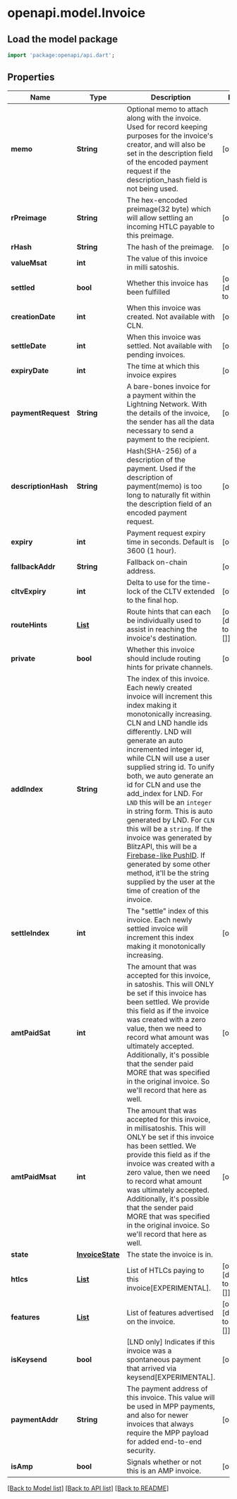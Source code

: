 # openapi.model.Invoice

## Load the model package
```dart
import 'package:openapi/api.dart';
```

## Properties
Name | Type | Description | Notes
------------ | ------------- | ------------- | -------------
**memo** | **String** | Optional memo to attach along with the invoice. Used for record keeping purposes for the invoice's creator,         and will also be set in the description field of the encoded payment request if the description_hash field is not being used. | [optional] 
**rPreimage** | **String** | The hex-encoded preimage(32 byte) which will allow settling an incoming HTLC payable to this preimage. | [optional] 
**rHash** | **String** | The hash of the preimage. | [optional] 
**valueMsat** | **int** | The value of this invoice in milli satoshis. | 
**settled** | **bool** | Whether this invoice has been fulfilled | [optional] [default to false]
**creationDate** | **int** | When this invoice was created. Not available with CLN. | [optional] 
**settleDate** | **int** | When this invoice was settled. Not available with pending invoices. | [optional] 
**expiryDate** | **int** | The time at which this invoice expires | [optional] 
**paymentRequest** | **String** | A bare-bones invoice for a payment within the     Lightning Network. With the details of the invoice, the sender has all the data necessary to     send a payment to the recipient.      | [optional] 
**descriptionHash** | **String** |      Hash(SHA-256) of a description of the payment. Used if the description of payment(memo) is too     long to naturally fit within the description field of an encoded payment request.      | [optional] 
**expiry** | **int** | Payment request expiry time in seconds. Default is 3600 (1 hour). | [optional] 
**fallbackAddr** | **String** | Fallback on-chain address. | [optional] 
**cltvExpiry** | **int** | Delta to use for the time-lock of the CLTV extended to the final hop. | [optional] 
**routeHints** | [**List<RouteHint>**](RouteHint.md) |      Route hints that can each be individually used to assist in reaching the invoice's destination.      | [optional] [default to const []]
**private** | **bool** | Whether this invoice should include routing hints for private channels. | [optional] 
**addIndex** | **String** |  The index of this invoice. Each newly created invoice will increment this index making it monotonically increasing. CLN and LND handle ids differently. LND will generate an auto incremented integer id, while CLN will use a user supplied string id. To unify both, we auto generate an id for CLN and use the add_index for LND.  For `LND` this will be an `integer` in string form. This is auto generated by LND.  For `CLN` this will be a `string`. If the invoice was generated by BlitzAPI, this will be a [Firebase-like PushID](https://firebase.blog/posts/2015/02/the-2120-ways-to-ensure-unique_68). If generated by some other method, it'll be the string supplied by the user at the time of creation of the invoice.  | 
**settleIndex** | **int** |          The \"settle\" index of this invoice. Each newly settled invoice will  increment this index making it monotonically increasing.      | [optional] 
**amtPaidSat** | **int** |      The amount that was accepted for this invoice, in satoshis. This     will ONLY be set if this invoice has been settled. We provide     this field as if the invoice was created with a zero value,     then we need to record what amount was ultimately accepted.     Additionally, it's possible that the sender paid MORE that     was specified in the original invoice. So we'll record that here as well.      | [optional] 
**amtPaidMsat** | **int** |      The amount that was accepted for this invoice, in millisatoshis.     This will ONLY be set if this invoice has been settled. We     provide this field as if the invoice was created with a zero value,     then we need to record what amount was ultimately accepted. Additionally,     it's possible that the sender paid MORE that was specified in the     original invoice. So we'll record that here as well.      | [optional] 
**state** | [**InvoiceState**](InvoiceState.md) | The state the invoice is in. | 
**htlcs** | [**List<InvoiceHTLC>**](InvoiceHTLC.md) | List of HTLCs paying to this invoice[EXPERIMENTAL]. | [optional] [default to const []]
**features** | [**List<FeaturesEntry>**](FeaturesEntry.md) | List of features advertised on the invoice. | [optional] [default to const []]
**isKeysend** | **bool** | [LND only] Indicates if this invoice was a spontaneous payment that arrived via keysend[EXPERIMENTAL]. | [optional] 
**paymentAddr** | **String** |  The payment address of this invoice. This value will be used in MPP payments,     and also for newer invoices that always require the MPP payload for added end-to-end security. | [optional] 
**isAmp** | **bool** | Signals whether or not this is an AMP invoice. | [optional] 

[[Back to Model list]](../README.md#documentation-for-models) [[Back to API list]](../README.md#documentation-for-api-endpoints) [[Back to README]](../README.md)


